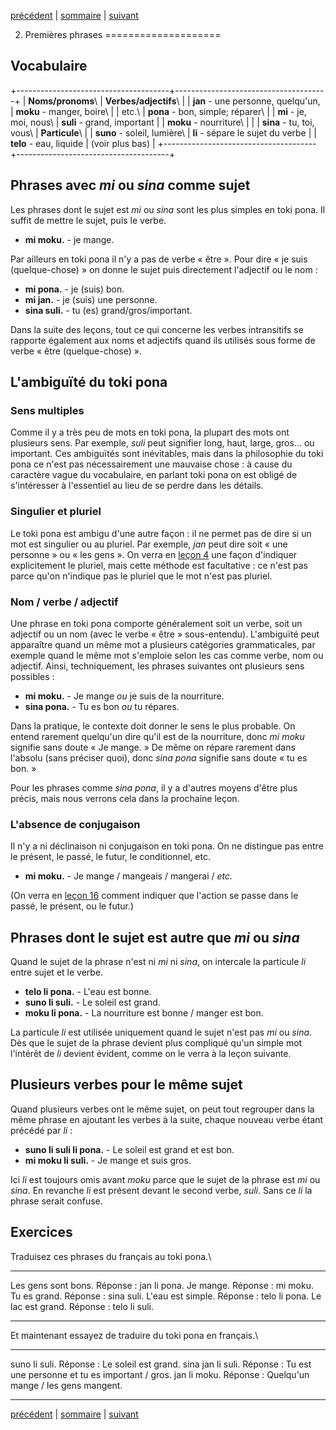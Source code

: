 [précédent](lecon01.html) | [sommaire](lecons.html) |
[suivant](lecon03.html)

2. Premières phrases
====================

Vocabulaire
-----------

+--------------------------------------+--------------------------------------+
| **Noms/pronoms**\                    | **Verbes/adjectifs**\                |
|  **jan** - une personne, quelqu'un,  |  **moku** - manger, boire\           |
| etc.\                                |  **pona** - bon, simple; réparer\    |
|  **mi** - je, moi, nous\             |  **suli** - grand, important         |
|  **moku** - nourriture\              |                                      |
|  **sina** - tu, toi, vous\           | **Particule**\                       |
|  **suno** - soleil, lumière\         |  **li** - sépare le sujet du verbe   |
|  **telo** - eau, liquide             | (voir plus bas)                      |
+--------------------------------------+--------------------------------------+

Phrases avec *mi* ou *sina* comme sujet
---------------------------------------

Les phrases dont le sujet est *mi* ou *sina* sont les plus simples en
toki pona. Il suffit de mettre le sujet, puis le verbe.

-   **mi moku.** - je mange.

Par ailleurs en toki pona il n'y a pas de verbe « être ». Pour dire « je
suis (quelque-chose) » on donne le sujet puis directement l'adjectif ou
le nom :

-   **mi pona.** - je (suis) bon.
-   **mi jan.** - je (suis) une personne.
-   **sina suli.** - tu (es) grand/gros/important.

Dans la suite des leçons, tout ce qui concerne les verbes intransitifs
se rapporte également aux noms et adjectifs quand ils utilisés sous
forme de verbe « être (quelque-chose) ».

L'ambiguïté du toki pona
------------------------

### Sens multiples

Comme il y a très peu de mots en toki pona, la plupart des mots ont
plusieurs sens. Par exemple, *suli* peut signifier long, haut, large,
gros... ou important. Ces ambiguïtés sont inévitables, mais dans la
philosophie du toki pona ce n'est pas nécessairement une mauvaise
chose : à cause du caractère vague du vocabulaire, en parlant toki pona
on est obligé de s'intéresser à l'essentiel au lieu de se perdre dans
les détails.

### Singulier et pluriel

Le toki pona est ambigu d'une autre façon : il ne permet pas de dire si
un mot est singulier ou au pluriel. Par exemple, *jan* peut dire soit
« une personne » ou « les gens ». On verra en [leçon 4](lecon04.html)
une façon d'indiquer explicitement le pluriel, mais cette méthode est
facultative : ce n'est pas parce qu'on n'indique pas le pluriel que le
mot n'est pas pluriel.

### Nom / verbe / adjectif

Une phrase en toki pona comporte généralement soit un verbe, soit un
adjectif ou un nom (avec le verbe « être » sous-entendu). L'ambiguïté
peut apparaître quand un même mot a plusieurs catégories grammaticales,
par exemple quand le même mot s'emploie selon les cas comme verbe, nom
ou adjectif. Ainsi, techniquement, les phrases suivantes ont plusieurs
sens possibles :

-   **mi moku.** - Je mange *ou* je suis de la nourriture.
-   **sina pona.** - Tu es bon *ou* tu répares.

Dans la pratique, le contexte doit donner le sens le plus probable. On
entend rarement quelqu'un dire qu'il est de la nourriture, donc *mi
moku* signifie sans doute « Je mange. » De même on répare rarement dans
l'absolu (sans préciser quoi), donc *sina pona* signifie sans doute « tu
es bon. »

Pour les phrases comme *sina pona*, il y a d'autres moyens d'être plus
précis, mais nous verrons cela dans la prochaine leçon.

### L'absence de conjugaison

Il n'y a ni déclinaison ni conjugaison en toki pona. On ne distingue pas
entre le présent, le passé, le futur, le conditionnel, etc.

-   **mi moku.** - Je mange / mangeais / mangerai / *etc.*

(On verra en [leçon 16](lecon16) comment indiquer que l'action se passe
dans le passé, le présent, ou le futur.)

Phrases dont le sujet est autre que *mi* ou *sina*
--------------------------------------------------

Quand le sujet de la phrase n'est ni *mi* ni *sina*, on intercale la
particule *li* entre sujet et le verbe.

-   **telo li pona.** - L'eau est bonne.
-   **suno li suli.** - Le soleil est grand.
-   **moku li pona.** - La nourriture est bonne / manger est bon.

La particule *li* est utilisée uniquement quand le sujet n'est pas *mi*
ou *sina*. Dès que le sujet de la phrase devient plus compliqué qu'un
simple mot l'intérêt de *li* devient évident, comme on le verra à la
leçon suivante.

Plusieurs verbes pour le même sujet
-----------------------------------

Quand plusieurs verbes ont le même sujet, on peut tout regrouper dans la
même phrase en ajoutant les verbes à la suite, chaque nouveau verbe
étant précédé par *li* :

-   **suno li suli li pona.** - Le soleil est grand et est bon.
-   **mi moku li suli.** - Je mange et suis gros.

Ici *li* est toujours omis avant *moku* parce que le sujet de la phrase
est *mi* ou *sina*. En revanche *li* est présent devant le second verbe,
*suli*. Sans ce *li* la phrase serait confuse.

Exercices
---------

Traduisez ces phrases du français au toki pona.\

  --------------------- -------------------------
  Les gens sont bons.   Réponse : jan li pona.
  Je mange.             Réponse : mi moku.
  Tu es grand.          Réponse : sina suli.
  L'eau est simple.     Réponse : telo li pona.
  Le lac est grand.     Réponse : telo li suli.
  --------------------- -------------------------

Et maintenant essayez de traduire du toki pona en français.\

  ------------------- ----------------------------------------------------------
  suno li suli.       Réponse : Le soleil est grand.
  sina jan li suli.   Réponse : Tu est une personne et tu es important / gros.
  jan li moku.        Réponse : Quelqu'un mange / les gens mangent.
  ------------------- ----------------------------------------------------------

[précédent](lecon01.html) | [sommaire](lecons.html) |
[suivant](lecon03.html)
